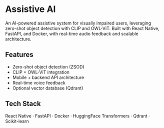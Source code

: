 # Assistive AI

An AI-powered assistive system for visually impaired users, leveraging zero-shot object detection with CLIP and OWL-ViT. Built with React Native, FastAPI, and Docker, with real-time audio feedback and scalable architecture.

## Features
- Zero-shot object detection (ZSOD)
- CLIP + OWL-ViT integration
- Mobile + backend API architecture
- Real-time voice feedback
- Optional vector database (Qdrant)

## Tech Stack
React Native · FastAPI · Docker · HuggingFace Transformers · Qdrant · Scikit-learn
